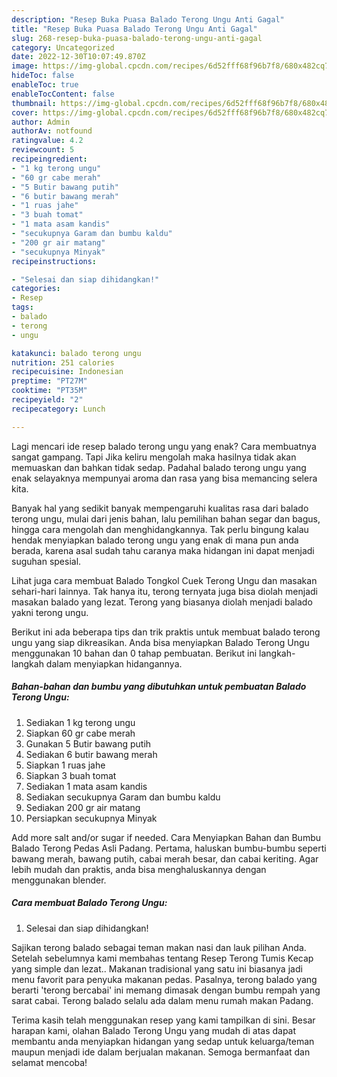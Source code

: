 ```yaml
---
description: "Resep Buka Puasa Balado Terong Ungu Anti Gagal"
title: "Resep Buka Puasa Balado Terong Ungu Anti Gagal"
slug: 268-resep-buka-puasa-balado-terong-ungu-anti-gagal
category: Uncategorized
date: 2022-12-30T10:07:49.870Z
image: https://img-global.cpcdn.com/recipes/6d52fff68f96b7f8/680x482cq70/balado-terong-ungu-foto-resep-utama.jpg
hideToc: false
enableToc: true
enableTocContent: false
thumbnail: https://img-global.cpcdn.com/recipes/6d52fff68f96b7f8/680x482cq70/balado-terong-ungu-foto-resep-utama.jpg
cover: https://img-global.cpcdn.com/recipes/6d52fff68f96b7f8/680x482cq70/balado-terong-ungu-foto-resep-utama.jpg
author: Admin
authorAv: notfound
ratingvalue: 4.2
reviewcount: 5
recipeingredient:
- "1 kg terong ungu"
- "60 gr cabe merah"
- "5 Butir bawang putih"
- "6 butir bawang merah"
- "1 ruas jahe"
- "3 buah tomat"
- "1 mata asam kandis"
- "secukupnya Garam dan bumbu kaldu"
- "200 gr air matang"
- "secukupnya Minyak"
recipeinstructions:

- "Selesai dan siap dihidangkan!"
categories:
- Resep
tags:
- balado
- terong
- ungu

katakunci: balado terong ungu 
nutrition: 251 calories
recipecuisine: Indonesian
preptime: "PT27M"
cooktime: "PT35M"
recipeyield: "2"
recipecategory: Lunch

---
```



Lagi mencari ide resep balado terong ungu yang enak? Cara membuatnya sangat gampang. Tapi Jika keliru mengolah maka hasilnya tidak akan memuaskan dan bahkan tidak sedap. Padahal balado terong ungu yang enak selayaknya mempunyai aroma dan rasa yang bisa memancing selera kita.


Banyak hal yang sedikit banyak mempengaruhi kualitas rasa dari balado terong ungu, mulai dari jenis bahan, lalu pemilihan bahan segar dan bagus, hingga cara mengolah dan menghidangkannya. Tak perlu bingung kalau hendak menyiapkan balado terong ungu yang enak di mana pun anda berada, karena asal sudah tahu caranya maka hidangan ini dapat menjadi suguhan spesial.

Lihat juga cara membuat Balado Tongkol Cuek Terong Ungu dan masakan sehari-hari lainnya. Tak hanya itu, terong ternyata juga bisa diolah menjadi masakan balado yang lezat. Terong yang biasanya diolah menjadi balado yakni terong ungu.


Berikut ini ada beberapa tips dan trik praktis untuk membuat balado terong ungu yang siap dikreasikan. Anda bisa menyiapkan Balado Terong Ungu menggunakan 10 bahan dan 0 tahap pembuatan. Berikut ini langkah-langkah dalam menyiapkan hidangannya.

<!--inarticleads1-->

##### Bahan-bahan dan bumbu yang dibutuhkan untuk pembuatan Balado Terong Ungu:

1. Sediakan 1 kg terong ungu
1. Siapkan 60 gr cabe merah
1. Gunakan 5 Butir bawang putih
1. Sediakan 6 butir bawang merah
1. Siapkan 1 ruas jahe
1. Siapkan 3 buah tomat
1. Sediakan 1 mata asam kandis
1. Sediakan secukupnya Garam dan bumbu kaldu
1. Sediakan 200 gr air matang
1. Persiapkan secukupnya Minyak


Add more salt and/or sugar if needed. Cara Menyiapkan Bahan dan Bumbu Balado Terong Pedas Asli Padang. Pertama, haluskan bumbu-bumbu seperti bawang merah, bawang putih, cabai merah besar, dan cabai keriting. Agar lebih mudah dan praktis, anda bisa menghaluskannya dengan menggunakan blender. 

<!--inarticleads2-->

##### Cara membuat Balado Terong Ungu:


1. Selesai dan siap dihidangkan!

Sajikan terong balado sebagai teman makan nasi dan lauk pilihan Anda. Setelah sebelumnya kami membahas tentang Resep Terong Tumis Kecap yang simple dan lezat.. Makanan tradisional yang satu ini biasanya jadi menu favorit para penyuka makanan pedas. Pasalnya, terong balado yang berarti &#39;terong bercabai&#39; ini memang dimasak dengan bumbu rempah yang sarat cabai. Terong balado selalu ada dalam menu rumah makan Padang. 

Terima kasih telah menggunakan resep yang kami tampilkan di sini. Besar harapan kami, olahan Balado Terong Ungu yang mudah di atas dapat membantu anda menyiapkan hidangan yang sedap untuk keluarga/teman maupun menjadi ide dalam berjualan makanan. Semoga bermanfaat dan selamat mencoba!

